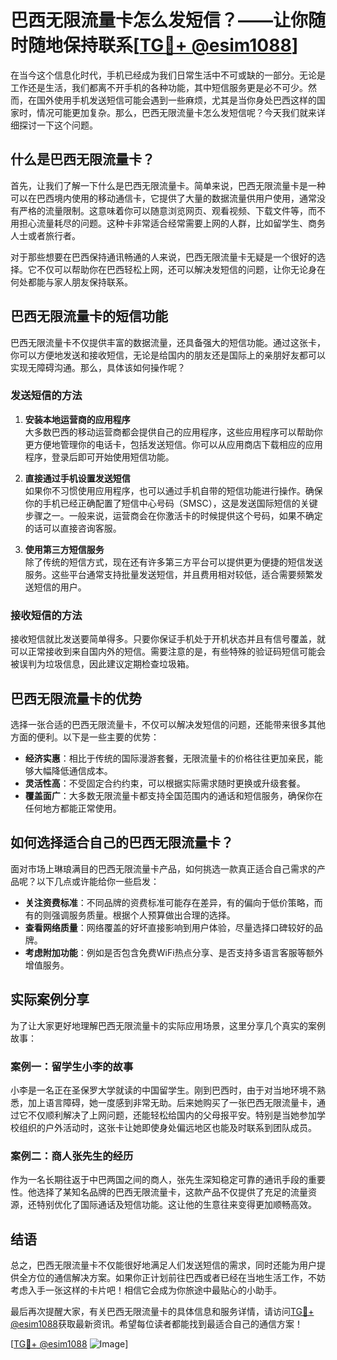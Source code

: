 # 巴西无限流量卡怎么发短信？——让你随时随地保持联系[[TG💪+ @esim1088](https://t.me/s/esim1088)]

在当今这个信息化时代，手机已经成为我们日常生活中不可或缺的一部分。无论是工作还是生活，我们都离不开手机的各种功能，其中短信服务更是必不可少。然而，在国外使用手机发送短信可能会遇到一些麻烦，尤其是当你身处巴西这样的国家时，情况可能更加复杂。那么，巴西无限流量卡怎么发短信呢？今天我们就来详细探讨一下这个问题。

## 什么是巴西无限流量卡？

首先，让我们了解一下什么是巴西无限流量卡。简单来说，巴西无限流量卡是一种可以在巴西境内使用的移动通信卡，它提供了大量的数据流量供用户使用，通常没有严格的流量限制。这意味着你可以随意浏览网页、观看视频、下载文件等，而不用担心流量耗尽的问题。这种卡非常适合经常需要上网的人群，比如留学生、商务人士或者旅行者。

对于那些想要在巴西保持通讯畅通的人来说，巴西无限流量卡无疑是一个很好的选择。它不仅可以帮助你在巴西轻松上网，还可以解决发短信的问题，让你无论身在何处都能与家人朋友保持联系。

## 巴西无限流量卡的短信功能

巴西无限流量卡不仅提供丰富的数据流量，还具备强大的短信功能。通过这张卡，你可以方便地发送和接收短信，无论是给国内的朋友还是国际上的亲朋好友都可以实现无障碍沟通。那么，具体该如何操作呢？

### 发送短信的方法

1. **安装本地运营商的应用程序**  
   大多数巴西的移动运营商都会提供自己的应用程序，这些应用程序可以帮助你更方便地管理你的电话卡，包括发送短信。你可以从应用商店下载相应的应用程序，登录后即可开始使用短信功能。

2. **直接通过手机设置发送短信**  
   如果你不习惯使用应用程序，也可以通过手机自带的短信功能进行操作。确保你的手机已经正确配置了短信中心号码（SMSC），这是发送国际短信的关键步骤之一。一般来说，运营商会在你激活卡的时候提供这个号码，如果不确定的话可以直接咨询客服。

3. **使用第三方短信服务**  
   除了传统的短信方式，现在还有许多第三方平台可以提供更为便捷的短信发送服务。这些平台通常支持批量发送短信，并且费用相对较低，适合需要频繁发送短信的用户。

### 接收短信的方法

接收短信就比发送要简单得多。只要你保证手机处于开机状态并且有信号覆盖，就可以正常接收到来自国内外的短信。需要注意的是，有些特殊的验证码短信可能会被误判为垃圾信息，因此建议定期检查垃圾箱。

## 巴西无限流量卡的优势

选择一张合适的巴西无限流量卡，不仅可以解决发短信的问题，还能带来很多其他方面的便利。以下是一些主要的优势：

- **经济实惠**：相比于传统的国际漫游套餐，无限流量卡的价格往往更加亲民，能够大幅降低通信成本。
- **灵活性高**：不受固定合约约束，可以根据实际需求随时更换或升级套餐。
- **覆盖面广**：大多数无限流量卡都支持全国范围内的通话和短信服务，确保你在任何地方都能正常使用。

## 如何选择适合自己的巴西无限流量卡？

面对市场上琳琅满目的巴西无限流量卡产品，如何挑选一款真正适合自己需求的产品呢？以下几点或许能给你一些启发：

- **关注资费标准**：不同品牌的资费标准可能存在差异，有的偏向于低价策略，而有的则强调服务质量。根据个人预算做出合理的选择。
- **查看网络质量**：网络覆盖的好坏直接影响到用户体验，尽量选择口碑较好的品牌。
- **考虑附加功能**：例如是否包含免费WiFi热点分享、是否支持多语言客服等额外增值服务。

## 实际案例分享

为了让大家更好地理解巴西无限流量卡的实际应用场景，这里分享几个真实的案例故事：

### 案例一：留学生小李的故事
小李是一名正在圣保罗大学就读的中国留学生。刚到巴西时，由于对当地环境不熟悉，加上语言障碍，她一度感到非常无助。后来她购买了一张巴西无限流量卡，通过它不仅顺利解决了上网问题，还能轻松给国内的父母报平安。特别是当她参加学校组织的户外活动时，这张卡让她即使身处偏远地区也能及时联系到团队成员。

### 案例二：商人张先生的经历
作为一名长期往返于中巴两国之间的商人，张先生深知稳定可靠的通讯手段的重要性。他选择了某知名品牌的巴西无限流量卡，这款产品不仅提供了充足的流量资源，还特别优化了国际通话及短信功能。这让他的生意往来变得更加顺畅高效。

## 结语

总之，巴西无限流量卡不仅能很好地满足人们发送短信的需求，同时还能为用户提供全方位的通信解决方案。如果你正计划前往巴西或者已经在当地生活工作，不妨考虑入手一张这样的卡片吧！相信它会成为你旅途中最贴心的小助手。

最后再次提醒大家，有关巴西无限流量卡的具体信息和服务详情，请访问[TG💪+ @esim1088](https://t.me/s/esim1088)获取最新资讯。希望每位读者都能找到最适合自己的通信方案！

[[TG💪+ @esim1088](https://t.me/s/esim1088) ![Image](https://i.postimg.cc/4NQfJmqS/Snipaste-2025-05-13-00-14-12.png)]